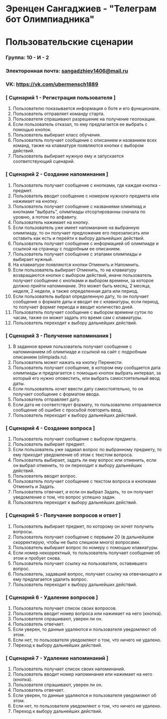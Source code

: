 # Эренцен Сангаджиев - "Телеграм бот Олимпиадника"
# Пользовательские сценарии

### Группа: 10 - И - 2
### Электоронная почта: sangadzhiev1406@mail.ru
### VK: https://vk.com/ubermensch1889

### [ Сценарий 1 - Регистрация пользователя ]

1. Пользователю показывается информация о боте и его функционале.
2. Пользователь отправляет команду старта.
3. Пользователя спрашивают разрешение на получение геолокации.
4. Если пользователь отказал, то ему предлагается ее выбрать с помощью кнопок.
5. Пользователь выбирает класс обучения.
6. Пользователь получает сообщение с описанием и названием всех команд, также на клавиатуре появляются кнопки с выбором действий.
7. Пользователь выбирает нужную ему и запускается соответствующий сценарий. 

### [ Сценарий 2 - Создание напоминания ]

1. Пользователь получает сообщение с кнопками, где каждая кнопка - предмет.
2. Пользователь вводит сообщение с номером нужного предмета или нажимает на кнопку.
3. Пользователь получает сообщение с названиями олимпиад и кнопками "выбрать", олимпиады отсортированны сначала по уровню, а потом по алфавиту.
4. Пользователь нажимает на кнопку.
5. Если пользователь уже имеет напоманание на выбранную олимпиаду, то он получает предложение его перезаписать или оставить как есть и перейти к выбору дальнейших действий.
6. Пользователь получает сообщение с информацией об олимпиаде и ссылкой на страницу с подробным ее описанием.
7. Пользователь получает сообщение с этапами олимпиады и выбирает нужный.
8. На клавиатуре появляются кнопки Отменить и Напомнить.
9. Если пользователь выбирает Отменить, то на клавиатуру возвращаются кнопки с выбором действий, иначе пользователь получает сообщение с кнопками и выбором времени, за которое должно прийти напоминание. Это может быть месяц, 2 месяца, неделя, 2 недели, а также определенная дата или период.
10. Если пользователь выбрал определенную дату, то он получает сообщение о формате даты и вводит ее с клавиатуры, если период, то получает формат периода и вводит количество дней.
11. Пользователь получает сообщение с выбором времени суток по часам, также он может задать это время сам с клавиатуры.
12. Пользователь переходит к выбору дальнейших действий.

### [ Сценарий 3 - Получение напоминания ]

1. В заданное время пользователь получает сообщение с напоминанием об олимпиаде и ссылкой на сайт с подробным описанием (olimpiada.ru).
2. Пользователь может нажать на кнопку Перенести.
3. Пользователь получает сообщение, в котором ему сообщается дата олимпиады и предлагается с помощью кнопок выбрать интервал, за который его нужно оповестить, или выбрать самостоятельный ввод даты.
4. Если пользователь хочет ввести дату самостоятельно, то он получает сообщение с форматом ввода.
5. Пользователь отправляет дату.
6. Если дата не соответствует формату, то пользователю отправляется сообщение об ошибке с просьбой повторить ввод.
7. Пользователь переходит к выбору дальнейших действий.

### [ Сценарий 4 - Создание вопроса ]

1. Пользователь получает сообщение с выбором предмета.
2. Пользователь выбирает предмет.
3. Если пользователь уже задавал вопрос по выбранному предмету, то ему приходит уведомление об этом с текстом вопроса.
4. Пользователь выбирает, задать ли ему вопрос или отменить, если он выбрал отменить, то он переходит к выбору дальнейших действий.
5. Пользователь вводит вопрос.
6. Пользователь получает сообщение с текстом вопроса и кнопками Отменить и Задать.
7. Пользователь отвечает, и если он выбрал Задать, то он получает уведомление о том, что вопрос успешно задан.
8. Пользователь переходит к выбору дальнейших действий.

### [ Сценарий 5 - Получание вопросов и ответ ]

1. Пользователь выбирает предмет, по которому он хочет получить вопросы.
2. Пользователь получает сообщение с первыми 20 (в дальнейшем скорректирую, чтобы не было слишком много) вопросами.
3. Пользователь выбирает вопрос по номеру с помощью клавиатуры.
4. Если номер некорректный, то пользователь получает сообщение об этом и пробует снова.
5. Пользователь получает ссылку на пользователя, оставившего вопрос.
6. Пользователь, задавший вопрос, получает ссылку на отвечающего и ему предлагается удалить вопрос.
7. Пользователь переходит к выбору дальнейших действий.

### [ Сценарий 6 - Удаление вопросов ]

1. Пользователь получает список своих вопросов.
2. Пользователь вводит номер вопроса или нажимает на него (кнопка).
3. Пользователя спрашивают, уверен ли он.
4. Пользователь отвечает.
5. Если уверен, то данные удаляются и пользователя уведомляют об этом.
6. Если нет, то пользователя уведомляют о том, что ничего не удалено.
7. Переход к выбору дальнейших действий.

### [ Сценарий 7 - Удаление напоминаний ]

1. Пользователь получает список своих напоминаний.
2. Пользователь вводит номер напоминания или нажимает на него (кнопка).
3. Пользователя спрашивают, уверен ли он.
4. Пользователь отвечает.
5. Если уверен, то данные удаляются и пользователя уведомляют об этом.
6. Если нет, то пользователя уведомляют о том, что ничего не удалено.
7. Переход к выбору дальнейших действий.
